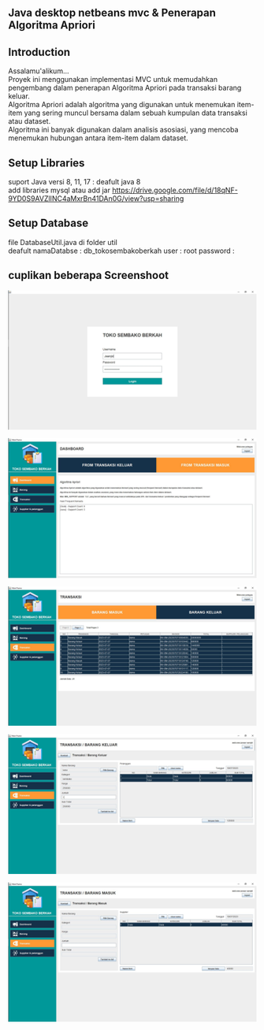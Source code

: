 ## Java desktop netbeans mvc & Penerapan Algoritma Apriori

## Introduction
Assalamu'alikum...
<br/>
Proyek ini menggunakan implementasi MVC untuk memudahkan pengembang dalam penerapan Algoritma Apriori pada transaksi barang keluar.
<br/>
Algoritma Apriori adalah algoritma yang digunakan untuk menemukan item-item yang sering muncul bersama dalam sebuah kumpulan data transaksi atau dataset. 
<br/>
Algoritma ini banyak digunakan dalam analisis asosiasi, yang mencoba menemukan hubungan antara item-item dalam dataset.
 
## Setup Libraries

suport Java versi 8, 11, 17 : deafult java 8 
<br/>
add libraries mysql atau add jar https://drive.google.com/file/d/18qNF-9YD0S9AVZlINC4aMxrBn41DAn0G/view?usp=sharing

## Setup Database
file DatabaseUtil.java di folder util
<br/>
deafult namaDatabse : db_tokosembakoberkah
        user        : root
        password    : 

## cuplikan beberapa Screenshoot
![Alt Text](https://github.com/zanwaar/JavaDesktopMVC/blob/main/screenshot/login.JPG)

![Alt Text](https://github.com/zanwaar/JavaDesktopMVC/blob/main/screenshot/dashboard.JPG)

![Alt Text](https://github.com/zanwaar/JavaDesktopMVC/blob/main/screenshot/transaksi.JPG)

![Alt Text](https://github.com/zanwaar/JavaDesktopMVC/blob/main/screenshot/tskeluar.JPG)

![Alt Text](https://github.com/zanwaar/JavaDesktopMVC/blob/main/screenshot/tsmasuk.JPG)
